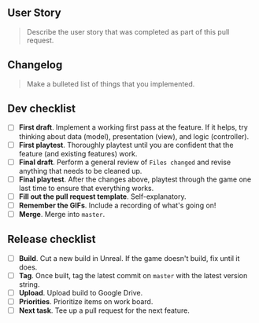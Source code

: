 ## User Story

> Describe the user story that was completed as part of this pull request.

## Changelog

> Make a bulleted list of things that you implemented.

## Dev checklist

* [ ] **First draft**. Implement a working first pass at the feature. If it helps, try thinking about data (model), presentation (view), and logic (controller).
* [ ] **First playtest**. Thoroughly playtest until you are confident that the feature (and existing features) work.
* [ ] **Final draft**. Perform a general review of `Files changed` and revise anything that needs to be cleaned up.
* [ ] **Final playtest**. After the changes above, playtest through the game one last time to ensure that everything works.
* [ ] **Fill out the pull request template**. Self-explanatory.
* [ ] **Remember the GIFs**. Include a recording of what's going on!
* [ ] **Merge**. Merge into `master`.

## Release checklist

* [ ] **Build**. Cut a new build in Unreal. If the game doesn't build, fix until it does.
* [ ] **Tag**. Once built, tag the latest commit on `master` with the latest version string.
* [ ] **Upload**. Upload build to Google Drive.
* [ ] **Priorities**. Prioritize items on work board.
* [ ] **Next task**. Tee up a pull request for the next feature.

